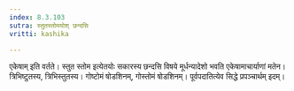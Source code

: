 ```yaml
---
index: 8.3.103
sutra: स्तुतस्तोमयोश् छन्दसि
vritti: kashika

---
```

एकेषाम् इति वर्तते। स्तुत स्तोम इत्येतयोः सकारस्य छन्दसि विषये मूर्धन्यादेशो भवति एकेषामाचार्याणां मतेन। त्रिभिष्टुतस्य, त्रिभिस्तुतस्य। गोष्टोमं षोडशिनम्, गोस्तोमं षोडशिनम्। पूर्वपदातित्येव सिद्धे प्रपञ्चार्थम् इदम्।